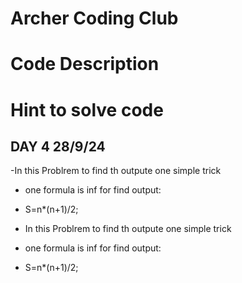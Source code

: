 # Archer Coding Club

# Code Description

# Hint to solve code

## DAY 4 28/9/24

  -In this Problrem to find th outpute one simple trick 
  - one formula is inf for find output:
  - S=n*(n+1)/2;

  - In this Problrem to find th outpute one simple trick 
  - one formula is inf for find output:

  - S=n*(n+1)/2;


